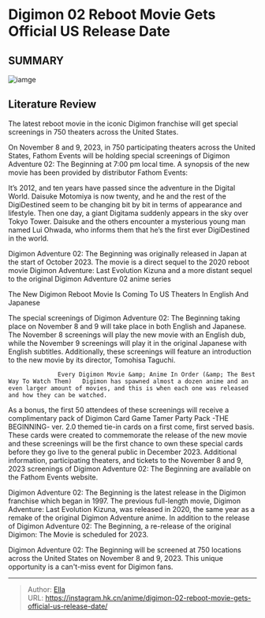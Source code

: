 # Digimon 02 Reboot Movie Gets Official US Release Date


## SUMMARY 

![iamge](https://static1.srcdn.com/wordpress/wp-content/uploads/2023/10/digimon-adventure-02-the-beginning-banner.jpg)

## Literature Review

The latest reboot movie in the iconic Digimon franchise will get special screenings in 750 theaters across the United States.





On November 8 and 9, 2023, in 750 participating theaters across the United States, Fathom Events will be holding special screenings of Digimon Adventure 02: The Beginning at 7:00 pm local time. A synopsis of the new movie has been provided by distributor Fathom Events:





It’s 2012, and ten years have passed since the adventure in the Digital World. Daisuke Motomiya is now twenty, and he and the rest of the DigiDestined seem to be changing bit by bit in terms of appearance and lifestyle. Then one day, a giant Digitama suddenly appears in the sky over Tokyo Tower. Daisuke and the others encounter a mysterious young man named Lui Ohwada, who informs them that he’s the first ever DigiDestined in the world.


Digimon Adventure 02: The Beginning was originally released in Japan at the start of October 2023. The movie is a direct sequel to the 2020 reboot movie Digimon Adventure: Last Evolution Kizuna and a more distant sequel to the original Digimon Adventure 02 anime series


 The New Digimon Reboot Movie Is Coming To US Theaters In English And Japanese 
          

The special screenings of Digimon Adventure 02: The Beginning taking place on November 8 and 9 will take place in both English and Japanese. The November 8 screenings will play the new movie with an English dub, while the November 9 screenings will play it in the original Japanese with English subtitles. Additionally, these screenings will feature an introduction to the new movie by its director, Tomohisa Taguchi.




                  Every Digimon Movie &amp; Anime In Order (&amp; The Best Way To Watch Them)   Digimon has spawned almost a dozen anime and an even larger amount of movies, and this is when each one was released and how they can be watched.   

As a bonus, the first 50 attendees of these screenings will receive a complimentary pack of Digimon Card Game Tamer Party Pack -THE BEGINNING- ver. 2.0 themed tie-in cards on a first come, first served basis. These cards were created to commemorate the release of the new movie and these screenings will be the first chance to own these special cards before they go live to the general public in December 2023. Additional information, participating theaters, and tickets to the November 8 and 9, 2023 screenings of Digimon Adventure 02: The Beginning are available on the Fathom Events website.

          




Digimon Adventure 02: The Beginning is the latest release in the Digimon franchise which began in 1997. The previous full-length movie, Digimon Adventure: Last Evolution Kizuna, was released in 2020, the same year as a remake of the original Digimon Adventure anime. In addition to the release of Digimon Adventure 02: The Beginning, a re-release of the original Digimon: The Movie is scheduled for 2023.

Digimon Adventure 02: The Beginning will be screened at 750 locations across the United States on November 8 and 9, 2023. This unique opportunity is a can&#39;t-miss event for Digimon fans.



---

> Author: [Ella](https://instagram.hk.cn/)  
> URL: https://instagram.hk.cn/anime/digimon-02-reboot-movie-gets-official-us-release-date/  

